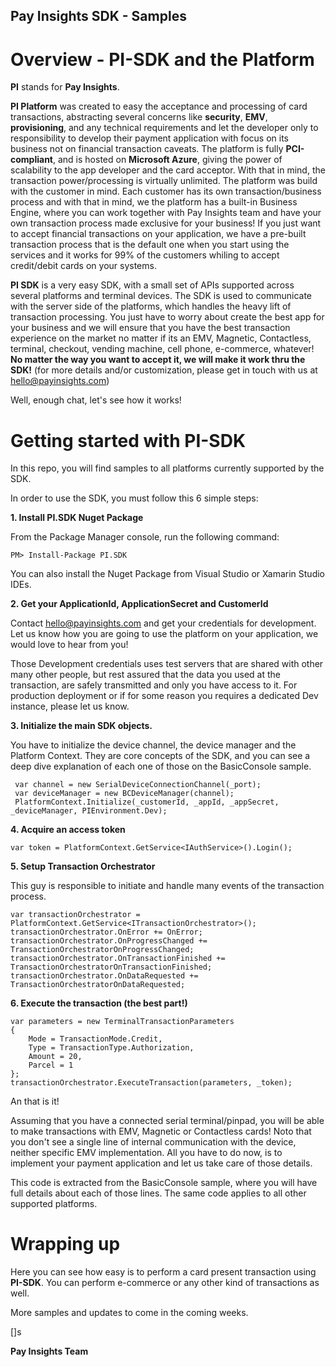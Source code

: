 ## Pay Insights SDK - Samples ##

# Overview - PI-SDK and the Platform

**PI** stands for **Pay Insights**.

**PI Platform** was created to easy the acceptance and processing of card transactions, abstracting several concerns like **security**, **EMV**, **provisioning**, and any technical requirements and let the developer only to responsibility to develop their payment application with focus on its business not on financial transaction caveats. The platform is fully **PCI-compliant**, and is hosted on **Microsoft Azure**, giving the power of scalability to the app developer and the card acceptor. With that in mind, the transaction power/processing is virtually unlimited. The platform was build with the customer in mind. Each customer has its own transaction/business process and with that in mind, we the platform has a built-in Business Engine, where you can work together with Pay Insights team and have your own transaction process made exclusive for your business! If you just want to accept financial transactions on your application, we have a pre-built transaction process that is the default one when you start using the services and it works for 99% of the customers whiling to accept credit/debit cards on your systems.

**PI SDK** is a very easy SDK, with a small set of APIs supported across several platforms and terminal devices. The SDK is used to communicate with the server side of the platforms, which handles the heavy lift of transaction processing. You just have to worry about create the best app for your business and we will ensure that you have the best transaction experience on the market no matter if its an EMV, Magnetic, Contactless, terminal, checkout, vending machine, cell phone, e-commerce, whatever! **No matter the way you want to accept it, we will make it work thru the SDK!** (for more details and/or customization, please get in touch with us at [hello@payinsights.com](mailto:hello@payinsights.com))

Well, enough chat, let's see how it works!


# Getting started with PI-SDK

In this repo, you will find samples to all platforms currently supported by the SDK. 

In order to use the SDK, you must follow this 6 simple steps:

**1. Install PI.SDK Nuget Package**

From the Package Manager console, run the following command:

    PM> Install-Package PI.SDK 

You can also install the Nuget Package from Visual Studio or Xamarin Studio IDEs.

**2. Get your ApplicationId, ApplicationSecret and CustomerId**

Contact [hello@payinsights.com](mailto:hello@payinsights.com) and get your credentials for development. Let us know how you are going to use the platform on your application, we would love to hear from you! 

Those Development credentials uses test servers that are shared with other many other people, but rest assured that the data you used at the transaction, are safely transmitted and only you have access to it. For production deployment or if for some reason you requires a dedicated Dev instance, please let us know.

**3. Initialize the main SDK objects.**

You have to initialize the device channel, the device manager and the Platform Context. They are core concepts of the SDK, and you can see a deep dive explanation of each one of those on the BasicConsole sample.

     var channel = new SerialDeviceConnectionChannel(_port);
     var deviceManager = new BCDeviceManager(channel);
     PlatformContext.Initialize(_customerId, _appId, _appSecret, _deviceManager, PIEnvironment.Dev);

**4. Acquire an access token**


    var token = PlatformContext.GetService<IAuthService>().Login();


**5. Setup Transaction Orchestrator**

This guy is responsible to initiate and handle many events of the transaction process.
    
    var transactionOrchestrator = PlatformContext.GetService<ITransactionOrchestrator>();
    transactionOrchestrator.OnError += OnError;
    transactionOrchestrator.OnProgressChanged += TransactionOrchestratorOnProgressChanged;
    transactionOrchestrator.OnTransactionFinished += TransactionOrchestratorOnTransactionFinished;
    transactionOrchestrator.OnDataRequested += TransactionOrchestratorOnDataRequested;


**6. Execute the transaction (the best part!)**

    var parameters = new TerminalTransactionParameters
    {
    	Mode = TransactionMode.Credit,
    	Type = TransactionType.Authorization,
    	Amount = 20,
    	Parcel = 1
    };
    transactionOrchestrator.ExecuteTransaction(parameters, _token); 

An that is it!

Assuming that you have a connected serial terminal/pinpad, you will be able to make transactions with EMV, Magnetic or Contactless cards! Noto that you don't see a single line of internal communication with the device, neither specific EMV implementation. All you have to do now, is to implement your payment application and let us take care of those details.

This code is extracted from the BasicConsole sample, where you will have full details about each of those lines. The same code applies to all other supported platforms. 

# Wrapping up #

Here you can see how easy is to perform a card present transaction using **PI-SDK**. You can perform e-commerce or any other kind of transactions as well.

More samples and updates to come in the coming weeks.

[]s

**Pay Insights Team**